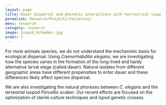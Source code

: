 ```yaml
---
layout: page
title: Dauer dispersal and phoretic interactions with terrestrial isopods
permalink: Research/Projects/Variation/
menu: research
category: research
image: isopod_8chamber.jpg
order: 7
---
```


For most animals species, we do not understand the mechanistic basis for ecological dispersal. Using *Caenorhabditis elegans*, we are investigating how the species varies in the formation of the long-lived and hardy alternative larval stage (called dauer). Natural isolates from different geographic areas have different propensities to enter dauer and these differences likely affect species dispersal. 

We are also investigating the natural phoreses between *C. elegans* and the terrestrial isopod *Porcellio scaber*. Our recent efforts are focused on the optimization of sterile culture techniques and ispod genetic crosses. 
